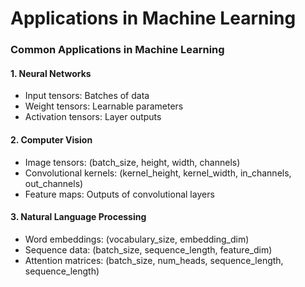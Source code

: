 # Applications in Machine Learning

### Common Applications in Machine Learning

#### 1. Neural Networks

* Input tensors: Batches of data
* Weight tensors: Learnable parameters
* Activation tensors: Layer outputs

#### 2. Computer Vision

* Image tensors: (batch\_size, height, width, channels)
* Convolutional kernels: (kernel\_height, kernel\_width, in\_channels, out\_channels)
* Feature maps: Outputs of convolutional layers

#### 3. Natural Language Processing

* Word embeddings: (vocabulary\_size, embedding\_dim)
* Sequence data: (batch\_size, sequence\_length, feature\_dim)
* Attention matrices: (batch\_size, num\_heads, sequence\_length, sequence\_length)
